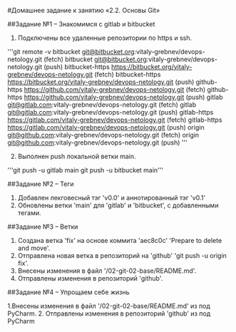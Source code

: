 #Домашнее задание к занятию «2.2. Основы Git»


##Задание №1 – Знакомимся с gitlab и bitbucket
 
1. Подключены все удаленные репозитории по https и ssh.

'''git remote -v
bitbucket	git@bitbucket.org:vitaly-grebnev/devops-netology.git (fetch)
bitbucket	git@bitbucket.org:vitaly-grebnev/devops-netology.git (push)
bitbucket-https	https://bitbucket.org/vitaly-grebnev/devops-netology.git (fetch)
bitbucket-https	https://bitbucket.org/vitaly-grebnev/devops-netology.git (push)
github-https	https://github.com/vitaly-grebnev/devops-netology.git (fetch)
github-https	https://github.com/vitaly-grebnev/devops-netology.git (push)
gitlab	git@gitlab.com:vitaly-grebnev/devops-netology.git (fetch)
gitlab	git@gitlab.com:vitaly-grebnev/devops-netology.git (push)
gitlab-https	https://gitlab.com/vitaly-grebnev/devops-netology.git (fetch)
gitlab-https	https://gitlab.com/vitaly-grebnev/devops-netology.git (push)
origin	git@github.com:vitaly-grebnev/devops-netology.git (fetch)
origin	git@github.com:vitaly-grebnev/devops-netology.git (push)
'''

2. Выполнен push локальной ветки main.

'''git push -u gitlab main
git push -u bitbucket main'''

##Задание №2 – Теги

1. Добавлен лекговесный тэг 'v0.0' и аннотированный тэг 'v0.1'
2. Обновлены ветки 'main' для 'gitlab' и 'bitbucket', с добавленными тегами.
    

##Задание №3 – Ветки

1. Создана ветка 'fix' на основе коммита 'aec8c0c' 'Prepare to delete and move'.
2. Отправлена новая ветка в репозиторий на 'github' 'git push -u origin fix'.
3. Внесены изменения в файл '/02-git-02-base/README.md'.
4. Отправлены изменения в репозиторий 'github'.


##Задание №4 – Упрощаем себе жизнь

1.Внесены изменения в файл '/02-git-02-base/README.md' из под PyCharm.
2. Отправлены изменения в репозиторий 'github' из под PyCharm
